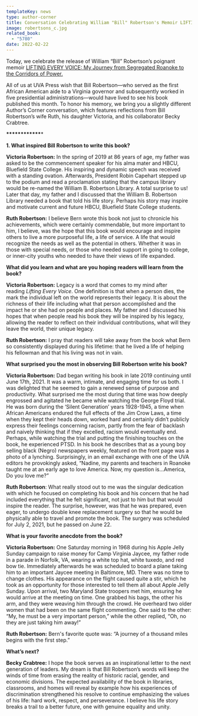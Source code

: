 ```yaml
---
templateKey: news
type: author-corner
title: Conversation Celebrating William "Bill" Robertson's Memoir LIFTING EVERY VOICE
image: robertsons_c.jpg
related_book:
  - "5780"
date: 2022-02-22
---
```

Today, we celebrate the release of William “Bill” Robertson’s poignant memoir [LIFTING EVERY VOICE: My Journey from Segregated Roanoke to the Corridors of Power.](https://www.upress.virginia.edu/title/5780)

All of us at UVA Press wish that Bill Robertson—who served as the first African American aide to a Virginia governor and subsequently worked in five presidential administrations—would have lived to see his book published this month. To honor his memory, we bring you a slightly different Author’s Corner conversation, which features reflections from Bill Robertson’s wife Ruth, his daughter Victoria, and his collaborator Becky Crabtree.

**\*\*\*\*\*\*\*\*\*\*\*\****

**1. What inspired Bill Robertson to write this book?**

**Victoria Robertson:** In the spring of 2019 at 86 years of age, my father was asked to be the commencement speaker for his alma mater and HBCU, Bluefield State College. His inspiring and dynamic speech was received with a standing ovation. Afterwards, President Robin Capehart stepped up to the podium and read a proclamation stating that the campus library would be re-named the William B. Robertson Library. A total surprise to us! Later that day, my father and I discussed that the William B. Robertson Library needed a book that told his life story. Perhaps his story may inspire and motivate current and future HBCU, Bluefield State College students.

**Ruth Robertson:** I believe Bern wrote this book not just to chronicle his achievements, which were certainly commendable, but more important to him, I believe, was the hope that this book would encourage and inspire others to live a more purposeful life, a life of service. A life that would recognize the needs as well as the potential in others. Whether it was in those with special needs, or those who needed support in going to college, or inner-city youths who needed to have their views of life expanded.

**What did you learn and what are you hoping readers will learn from the book?**

**Victoria Robertson:** Legacy is a word that comes to my mind after reading *Lifting Every Voice*. One definition is that when a person dies, the mark the individual left on the world represents their legacy. It is about the richness of their life including what that person accomplished and the impact he or she had on people and places. My father and I discussed his hopes that when people read his book they will be inspired by his legacy, allowing the reader to reflect on their individual contributions, what will they leave the world, their unique legacy.

**Ruth Robertson:** I pray that readers will take away from the book what Bern so consistently displayed during his lifetime: that he lived a life of helping his fellowman and that his living was not in vain.

**What surprised you the most in observing Bill Robertson write his book?**

**Victoria Robertson:** Dad began writing his book in late 2019 continuing until June 17th, 2021. It was a warm, intimate, and engaging time for us both. I was delighted that he seemed to gain a renewed sense of purpose and productivity. What surprised me the most during that time was how deeply engrossed and agitated he became while watching the George Floyd trial. He was born during the ‘Silent Generation’ years 1928-1945, a time when African Americans endured the full effects of the Jim Crow Laws, a time when they kept their heads down, worked hard and certainly didn’t publicly express their feelings concerning racism, partly from the fear of backlash and naively thinking that if they excelled, racism would eventually end. Perhaps, while watching the trial and putting the finishing touches on the book, he experienced PTSD. In his book he describes that as a young boy selling black (Negro) newspapers weekly, featured on the front page was a photo of a lynching. Surprisingly, in an email exchange with one of the UVA editors he provokingly asked, “Nadine, my parents and teachers in Roanoke taught me at an early age to love America. Now, my question is...America, Do you love me?”

**Ruth Robertson**: What really stood out to me was the singular dedication with which he focused on completing his book and his concern that he had included everything that he felt significant, not just to him but that would inspire the reader. The surprise, however, was that he was prepared, even eager, to undergo double knee replacement surgery so that he would be physically able to travel and promote the book. The surgery was scheduled for July 2, 2021, but he passed on June 22.

**What is your favorite anecdote from the book?**

**Victoria Robertson:** One Saturday morning in 1968 during his Apple Jelly Sunday campaign to raise money for Camp Virginia Jaycee, my father rode in a parade in Norfolk, VA, wearing a white top hat, white tuxedo, and red bow tie. Immediately afterwards he was scheduled to board a plane taking him to an important Jaycee meeting in Baltimore, MD. There was no time to change clothes. His appearance on the flight caused quite a stir, which he took as an opportunity for those interested to tell them all about Apple Jelly Sunday. Upon arrival, two Maryland State troopers met him, ensuring he would arrive at the meeting on time. One grabbed his bags, the other his arm, and they were weaving him through the crowd. He overheard two older women that had been on the same flight commenting. One said to the other: “My, he must be a very important person,” while the other replied, “Oh, no they are just taking him away!”

**Ruth Robertson:** Bern's favorite quote was: “A journey of a thousand miles begins with the first step.” 

**What’s next?**

**Becky Crabtree:** I hope the book serves as an inspirational letter to the next generation of leaders. My dream is that Bill Robertson’s words will keep the winds of time from erasing the reality of historic racial, gender, and economic divisions. The expected availability of the book in libraries, classrooms, and homes will reveal by example how his experiences of discrimination strengthened his resolve to continue emphasizing the values of his life: hard work, respect, and perseverance. I believe his life story breaks a trail to a better future, one with genuine equality and unity.